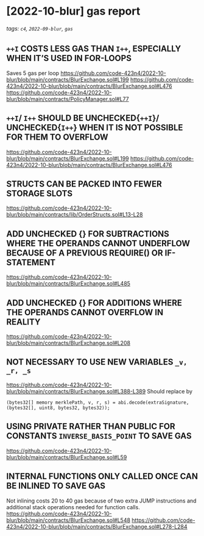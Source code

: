 # [2022-10-blur] gas report 

###### tags: `c4`, `2022-09-blur`, `gas`

## `++I` COSTS LESS GAS THAN `I++`, ESPECIALLY WHEN IT’S USED IN FOR-LOOPS 
Saves 5 gas per loop
https://github.com/code-423n4/2022-10-blur/blob/main/contracts/BlurExchange.sol#L199
https://github.com/code-423n4/2022-10-blur/blob/main/contracts/BlurExchange.sol#L476
https://github.com/code-423n4/2022-10-blur/blob/main/contracts/PolicyManager.sol#L77

## `++I`/ `I++` SHOULD BE UNCHECKED{`++I`}/ UNCHECKED{`I++`} WHEN IT IS NOT POSSIBLE FOR THEM TO OVERFLOW
https://github.com/code-423n4/2022-10-blur/blob/main/contracts/BlurExchange.sol#L199
https://github.com/code-423n4/2022-10-blur/blob/main/contracts/BlurExchange.sol#L476

## STRUCTS CAN BE PACKED INTO FEWER STORAGE SLOTS
https://github.com/code-423n4/2022-10-blur/blob/main/contracts/lib/OrderStructs.sol#L13-L28

## ADD UNCHECKED {} FOR SUBTRACTIONS WHERE THE OPERANDS CANNOT UNDERFLOW BECAUSE OF A PREVIOUS REQUIRE() OR IF-STATEMENT
https://github.com/code-423n4/2022-10-blur/blob/main/contracts/BlurExchange.sol#L485

## ADD UNCHECKED {} FOR ADDITIONS WHERE THE OPERANDS CANNOT OVERFLOW IN REALITY
https://github.com/code-423n4/2022-10-blur/blob/main/contracts/BlurExchange.sol#L208

## NOT NECESSARY TO USE NEW VARIABLES `_v, _r, _s`
https://github.com/code-423n4/2022-10-blur/blob/main/contracts/BlurExchange.sol#L388-L389
Should replace by
```solidity=
(bytes32[] memory merklePath, v, r, s) = abi.decode(extraSignature, (bytes32[], uint8, bytes32, bytes32));
```

## USING PRIVATE RATHER THAN PUBLIC FOR CONSTANTS `INVERSE_BASIS_POINT` TO SAVE GAS
https://github.com/code-423n4/2022-10-blur/blob/main/contracts/BlurExchange.sol#L59

## INTERNAL FUNCTIONS ONLY CALLED ONCE CAN BE INLINED TO SAVE GAS
Not inlining costs 20 to 40 gas because of two extra JUMP instructions and additional stack operations needed for function calls.
https://github.com/code-423n4/2022-10-blur/blob/main/contracts/BlurExchange.sol#L548
https://github.com/code-423n4/2022-10-blur/blob/main/contracts/BlurExchange.sol#L278-L284